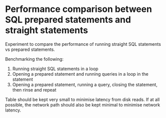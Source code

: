 # Performance comparison between SQL prepared statements and straight statements

Experiment to compare the performance of running straight SQL statements vs prepared statements.

Benchmarking the following:
1. Running straight SQL statements in a loop
1. Opening a prepared statement and running queries in a loop in the statement
1. Opening a prepared statement, running a query, closing the statement, then rinse and repeat

Table should be kept very small to minimise latency from disk reads. If at all possible, the network path should also be kept minimal to minimise network latency.
